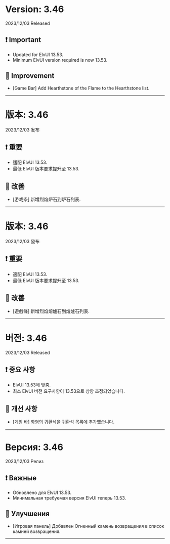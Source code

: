 # Version: 3.46
2023/12/03 Released
## ❗ Important
- Updated for ElvUI 13.53.
- Minimum ElvUI version required is now 13.53.
## 💪 Improvement
- [Game Bar] Add Hearthstone of the Flame to the Hearthstone list.

------
# 版本: 3.46
2023/12/03 发布
## ❗ 重要
- 适配 ElvUI 13.53.
- 最低 ElvUI 版本要求提升至 13.53.
## 💪 改善
- [游戏条] 新增烈焰炉石到炉石列表.

------
# 版本: 3.46
2023/12/03 發布
## ❗ 重要
- 適配 ElvUI 13.53.
- 最低 ElvUI 版本要求提升至 13.53.
## 💪 改善
- [遊戲條] 新增烈焰熔爐石到熔爐石列表.

------
# 버전: 3.46
2023/12/03 Released
## ❗ 중요 사항
- ElvUI 13.53에 맞춤.
- 최소 ElvUI 버전 요구사항이 13.53으로 상향 조정되었습니다.
## 💪 개선 사항
- [게임 바] 화염의 귀환석을 귀환석 목록에 추가했습니다.

------
# Версия: 3.46
2023/12/03 Релиз
## ❗ Важные
- Обновлено для ElvUI 13.53.
- Минимальная требуемая версия ElvUI теперь 13.53.
## 💪 Улучшения
- [Игровая панель] Добавлен Огненный камень возвращения в список камней возвращения.

------
